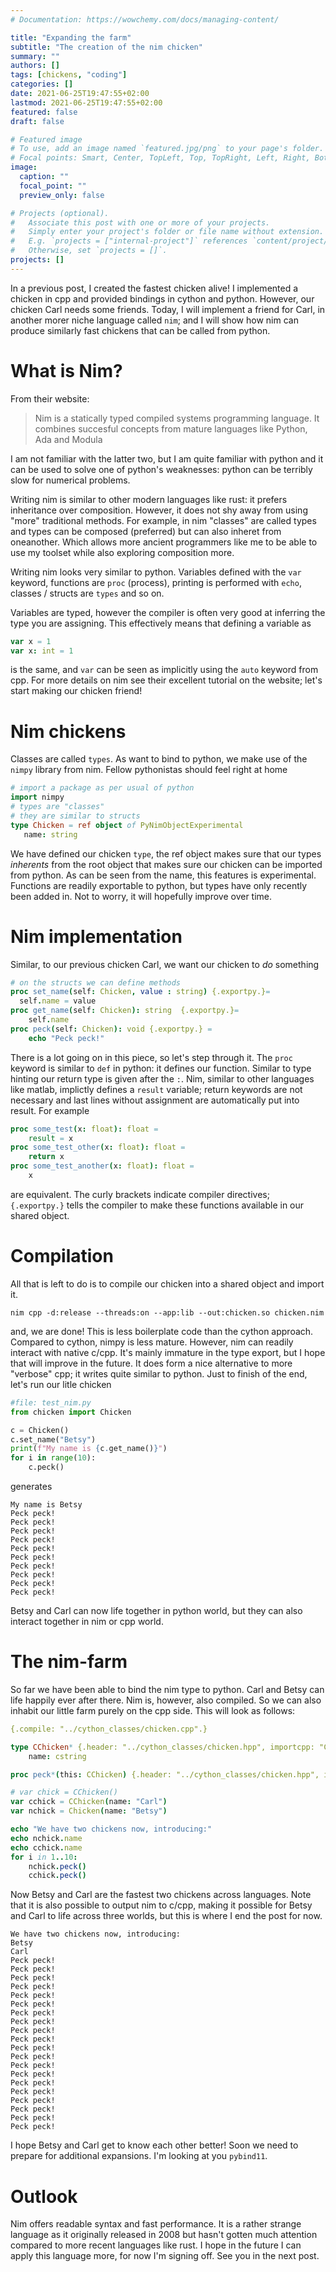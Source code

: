```yaml
---
# Documentation: https://wowchemy.com/docs/managing-content/

title: "Expanding the farm"
subtitle: "The creation of the nim chicken"
summary: ""
authors: []
tags: [chickens, "coding"]
categories: []
date: 2021-06-25T19:47:55+02:00
lastmod: 2021-06-25T19:47:55+02:00
featured: false
draft: false

# Featured image
# To use, add an image named `featured.jpg/png` to your page's folder.
# Focal points: Smart, Center, TopLeft, Top, TopRight, Left, Right, BottomLeft, Bottom, BottomRight.
image:
  caption: ""
  focal_point: ""
  preview_only: false

# Projects (optional).
#   Associate this post with one or more of your projects.
#   Simply enter your project's folder or file name without extension.
#   E.g. `projects = ["internal-project"]` references `content/project/deep-learning/index.md`.
#   Otherwise, set `projects = []`.
projects: []
---
```


In a previous post, I created the fastest chicken alive! I implemented a chicken in cpp and provided bindings in cython and python. However, our chicken Carl needs some friends. Today, I will implement a friend for Carl, in another morer niche language called `nim`; and I will show how nim can produce similarly fast chickens that can be called from python.

# What is Nim?
From their website:

> Nim is a statically typed compiled systems programming language. It combines succesful concepts from mature languages like Python, Ada and Modula

I am not familiar with the latter two, but I am quite familiar with python and it  can be used to solve one of python's weaknesses: python can be terribly slow for numerical problems.

Writing nim is similar to other modern languages like rust: it prefers inheritance over composition. However, it does not shy away from using "more" traditional methods. For example, in nim "classes" are called types and types can be composed (preferred) but can also inheret from oneanother. Which allows more ancient programmers like me to be able to use my toolset while also exploring composition more.


Writing nim looks very similar to python. Variables defined with the `var` keyword, functions are `proc` (process), printing is performed with `echo`, classes / structs are `types` and so on. 

Variables are typed, however the compiler is often very good at inferring the type you are assigning. This effectively means that defining a variable as

```nim
var x = 1
var x: int = 1
```
is the same, and `var` can be seen as implicitly using the `auto` keyword from cpp. For more details on nim see  their excellent tutorial on the website; let's start making our chicken friend!


# Nim chickens
Classes are called `types`. As want to bind to python, we make use of the `nimpy` library from nim. Fellow pythonistas should feel right at home

```nim
# import a package as per usual of python
import nimpy
# types are "classes"
# they are similar to structs
type Chicken = ref object of PyNimObjectExperimental
   name: string
```

We have  defined our  chicken `type`,  the ref  object makes
sure that  our types _inherents_  from the root  object that
makes sure our  chicken can be imported from  python. As can
be  seen  from  the  name, this  features  is  experimental.
Functions are  readily exportable to python,  but types have
only recently been added in. Not to worry, it will hopefully
improve over time. 

# Nim implementation
Similar, to our previous chicken Carl, we want our chicken to _do_ something

```nim
# on the structs we can define methods
proc set_name(self: Chicken, value : string) {.exportpy.}=
  self.name = value
proc get_name(self: Chicken): string  {.exportpy.}=
    self.name
proc peck(self: Chicken): void {.exportpy.} =
    echo "Peck peck!"
```

There is a lot going on in this piece, so let's step through it. The `proc` keyword is similar to `def` in python: it defines our function. Similar to type hinting our return type is given after the `:`. Nim, similar to other languages like matlab, implictly defines a `result` variable; return keywords are not necessary and last lines without assignment are automatically put into result. For example
```nim
proc some_test(x: float): float =
    result = x
proc some_test_other(x: float): float =
    return x
proc some_test_another(x: float): float =
    x
```
are equivalent. The curly brackets indicate compiler directives; `{.exportpy.}` tells the compiler to make these functions available in our shared object.

# Compilation
All that is left to do is to compile our chicken into a shared object and import it.

```
nim cpp -d:release --threads:on --app:lib --out:chicken.so chicken.nim
```

and, we are done! This is less boilerplate code than the cython approach. Compared to cython, nimpy is less mature. However, nim can readily interact with native c/cpp. It's mainly immature in the type export, but I hope that will improve in the future. It does form a nice alternative to more "verbose" cpp; it writes quite similar to python. Just to finish of the end, let's run our litle chicken


```python
#file: test_nim.py
from chicken import Chicken

c = Chicken()
c.set_name("Betsy")
print(f"My name is {c.get_name()}")
for i in range(10):
    c.peck()
```

generates

```
My name is Betsy
Peck peck!
Peck peck!
Peck peck!
Peck peck!
Peck peck!
Peck peck!
Peck peck!
Peck peck!
Peck peck!
Peck peck!
```

Betsy and Carl can now life together in python world, but they can also interact together in nim or cpp world.
 
# The nim-farm
So far we have been able to bind the nim type to python. Carl and Betsy can life happily ever after there. Nim is, however, also compiled. So we can also inhabit our little farm purely on the cpp side. This will look as follows: 
```nim
{.compile: "../cython_classes/chicken.cpp".}

type CChicken* {.header: "../cython_classes/chicken.hpp", importcpp: "Chicken".} = object
    name: cstring

proc peck*(this: CChicken) {.header: "../cython_classes/chicken.hpp", importcpp: "#.peck(@)".}

# var chick = CChicken()
var cchick = CChicken(name: "Carl")
var nchick = Chicken(name: "Betsy")

echo "We have two chickens now, introducing:"
echo nchick.name
echo cchick.name
for i in 1..10:
    nchick.peck()
    cchick.peck()
```
Now Betsy and Carl are the fastest two chickens across languages. Note that it is also possible to output nim to c/cpp, making it possible for Betsy and Carl to life across three worlds, but this is where I end the post for now. 


```
We have two chickens now, introducing:
Betsy
Carl
Peck peck!
Peck peck!
Peck peck!
Peck peck!
Peck peck!
Peck peck!
Peck peck!
Peck peck!
Peck peck!
Peck peck!
Peck peck!
Peck peck!
Peck peck!
Peck peck!
Peck peck!
Peck peck!
Peck peck!
Peck peck!
Peck peck!
Peck peck!
```

I hope Betsy and Carl get to know each other better! Soon we need to prepare for additional expansions. I'm looking at you `pybind11`. 

# Outlook 
Nim offers readable syntax and fast performance. It is a rather strange language as it originally released in 2008 but hasn't gotten much attention compared to more recent languages like rust.  I hope in the future I can apply this language more, for now I'm signing off. See you in the next post.
